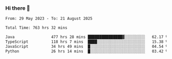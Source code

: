 ### Hi there 👋

<!--START_SECTION:waka-->

```txt
From: 29 May 2023 - To: 21 August 2025

Total Time: 763 hrs 32 mins

Java                477 hrs 28 mins ███████████████▓░░░░░░░░░   62.17 %
TypeScript          118 hrs 7 mins  ████░░░░░░░░░░░░░░░░░░░░░   15.38 %
JavaScript          34 hrs 49 mins  █░░░░░░░░░░░░░░░░░░░░░░░░   04.54 %
Python              26 hrs 14 mins  █░░░░░░░░░░░░░░░░░░░░░░░░   03.42 %
```

<!--END_SECTION:waka-->
<!--
**the-beef-calculator/the-beef-calculator** is a ✨ _special_ ✨ repository because its `README.md` (this file) appears on your GitHub profile.

Here are some ideas to get you started:

- 🔭 I’m currently working on ...
- 🌱 I’m currently learning ...
- 👯 I’m looking to collaborate on ...
- 🤔 I’m looking for help with ...
- 💬 Ask me about ...
- 📫 How to reach me: ...
- 😄 Pronouns: ...
- ⚡ Fun fact: ...
-->
